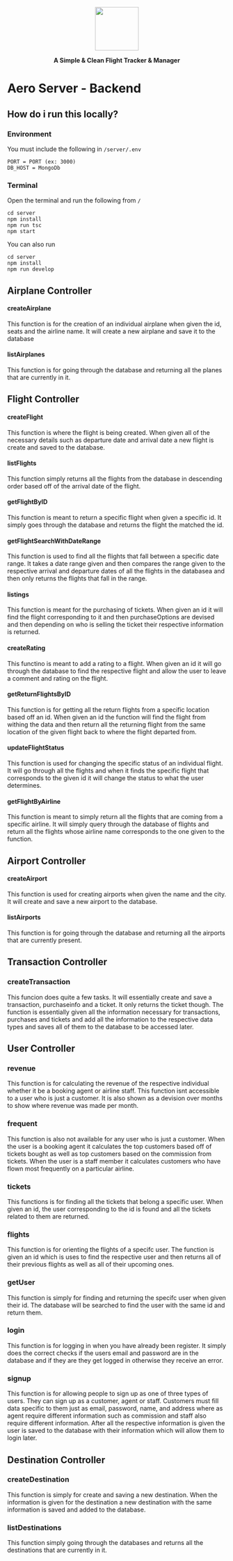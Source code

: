 <a><p align="center">
<img height=100 src="https://user-images.githubusercontent.com/10552019/114287500-3f3f7680-9a35-11eb-81a6-33eebd6a5efd.png"/>

</p></a>
<p align="center">
  <strong>A Simple & Clean Flight Tracker & Manager</strong>
</p>

# Aero Server - Backend


## How do i run this locally?

### Environment
You must include the following in `/server/.env`
```
PORT = PORT (ex: 3000)
DB_HOST = MongoDb
```

### Terminal
Open the terminal and run the following from `/`
```
cd server
npm install
npm run tsc
npm start
```
You can also run
```
cd server
npm install
npm run develop
```

## Airplane Controller
#### createAirplane 
This function is for the creation of an individual airplane when given the id, seats and the airline name. It will create a new airplane and save it to the database

#### listAirplanes
This function is for going through the database and returning all the planes that are currently in it. 



## Flight Controller
#### createFlight
This function is where the flight is being created. When given all of the necessary details such as departure date and arrival date a new flight is create and saved to the database.

#### listFlights
This function simply returns all the flights from the database in descending order based off of the arrival date of the flight.

#### getFlightByID
This function is meant to return a specific flight when given a specific id. It simply goes through the database and returns the flight the matched the id. 

#### getFlightSearchWithDateRange
This function is used to find all the flights that fall between a specific date range. It takes a date range given and then compares the range given to the respective arrival and departure dates of all the flights in the databasea and then only returns the flights that fall in the range. 

#### listings
This function is meant for the purchasing of tickets. When given an id it will find the flight corresponding to it and then purchaseOptions are devised and then depending on who is selling the ticket their respective information is returned.

#### createRating
This functino is meant to add a rating to a flight. When given an id it will go through the database to find the respective flight and allow the user to leave a comment and rating on the flight.

#### getReturnFlightsByID
This function is for getting all the return flights from a specific location based off an id. When given an id the function will find the flight from withing the data and then return all the returning flight from the same location of the given flight back to where the flight departed from. 

#### updateFlightStatus
This function is used for changing the specific status of an individual flight. It will go through all the flights and when it finds the specific flight that corresponds to the given id it will change the status to what the user determines.

#### getFlightByAirline
This function is meant to simply return all the flights that are coming from a specific airline. It will simply query through the database of flights and return all the flights whose airline name corresponds to the one given to the function.



## Airport Controller
#### createAirport 
This function is used for creating airports when given the name and the city. It will create and save a new airport to the database.

#### listAirports
This function is for going through the database and returning all the airports that are currently present. 



## Transaction Controller
### createTransaction
This funcion does quite a few tasks. It will essentially create and save a transaction, purchaseinfo and a ticket. It only returns the ticket though. The function is essentially given all the information necessary for transactions, purchases and tickets and add all the information to the respective data types and saves all of them to the database to be accessed later. 



## User Controller
### revenue
This function is for calculating the revenue of the respective individual whether it be a booking agent or airline staff. This function isnt accessible to a user who is just a customer. It is also shown as a devision over months to show where revenue was made per month. 

### frequent
This function is also not available for any user who is just a customer. When the user is a booking agent it calculates the top customers based off of tickets bought as well as top customers based on the commission from tickets. When the user is a staff member it calculates customers who have flown most frequently on a particular airline. 

### tickets
This functions is for finding all the tickets that belong a specific user. When given an id, the user corresponding to the id is found and all the tickets related to them are returned. 

### flights
This function is for orienting the flights of a specifc user. The function is given an id which is uses to find the respective user and then returns all of their previous flights as well as all of their upcoming ones. 

### getUser
This function is simply for finding and returning the specifc user when given their id. The database will be searched to find the user with the same id and return them. 

### login
This function is for logging in when you have already been register. It simply does the correct checks if the users email and password are in the database and if they are they get logged in otherwise they receive an error. 

### signup
This function is for allowing people to sign up as one of three types of users. They can sign up as a customer, agent or staff. Customers must fill data specific to them just as email, password, name, and address where as agent require different information such as commission and staff also require different information. After all the respective information is given the user is saved to the database with their information which will allow them to login later.



## Destination Controller
### createDestination
This function is simply for create and saving a new destination. When the information is given for the destination a new destination with the same information is saved and added to the database.

### listDestinations
This function simply going through the databases and returns all the destinations that are currently in it.

